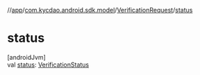 //[app](../../../index.md)/[com.kycdao.android.sdk.model](../index.md)/[VerificationRequest](index.md)/[status](status.md)

# status

[androidJvm]\
val [status](status.md): [VerificationStatus](../-verification-status/index.md)
